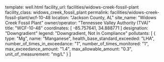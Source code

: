 template: well.html
facility_url: facilities/widows-creek-fossil-plant
facility_class: widows_creek_fossil_plant
permalink: facilities/widows-creek-fossil-plant/wcf-10-48
location: "Jackson County, AL"
site_name: "Widows Creek Fossil Plant"
owner/operator: "Tennessee Valley Authority (TVA)"
title: "WCF-10-48"
coordinates: [
  -85.757641,
  34.888771
]
designation: "Downgradient"
legend: "Downgradient, Not In Compliance"
pollutants: [
  {
  type: "Mg",
  name: "Manganese",
  health_base_standard_exceeded: "LHA",
  number_of_times_in_exceedance: "1",
  number_of_times_monitored: "1",
  max_exceedance_amount: "1.4",
  max_allowable_amount: "0.3",
  unit_of_measurement: "mg/L"
  }
]
